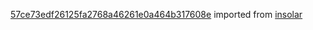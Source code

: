 [57ce73edf26125fa2768a46261e0a464b317608e](https://github.com/insolar/insolar/commit/57ce73edf26125fa2768a46261e0a464b317608e) imported from [insolar](https://github.com/insolar/insolar)
